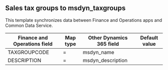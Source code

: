 ## Sales tax groups to msdyn_taxgroups

This template synchronizes data between Finance and Operations apps and Common Data Service.

Finance and Operations field | Map type | Other Dynamics 365 field | Default value
---|---|---|---
TAXGROUPCODE | = | msdyn_name | 
DESCRIPTION | = | msdyn_description | 
